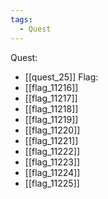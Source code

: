 ```yaml
---
tags:
  - Quest
---
```

Quest:
- [[quest_25]]
Flag:
- [[flag_11216]]
- [[flag_11217]]
- [[flag_11218]]
- [[flag_11219]]
- [[flag_11220]]
- [[flag_11221]]
- [[flag_11222]]
- [[flag_11223]]
- [[flag_11224]]
- [[flag_11225]]
